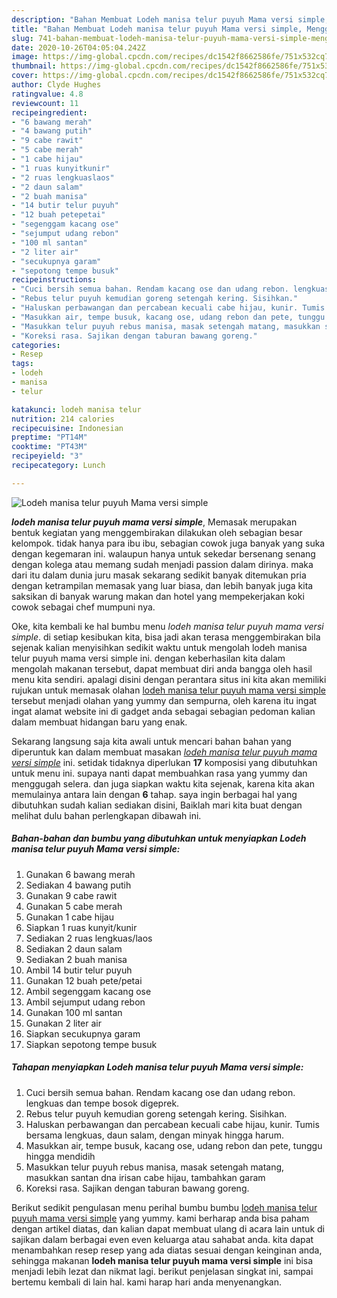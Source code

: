 ```yaml
---
description: "Bahan Membuat Lodeh manisa telur puyuh Mama versi simple, Menggugah Selera"
title: "Bahan Membuat Lodeh manisa telur puyuh Mama versi simple, Menggugah Selera"
slug: 741-bahan-membuat-lodeh-manisa-telur-puyuh-mama-versi-simple-menggugah-selera
date: 2020-10-26T04:05:04.242Z
image: https://img-global.cpcdn.com/recipes/dc1542f8662586fe/751x532cq70/lodeh-manisa-telur-puyuh-mama-versi-simple-foto-resep-utama.jpg
thumbnail: https://img-global.cpcdn.com/recipes/dc1542f8662586fe/751x532cq70/lodeh-manisa-telur-puyuh-mama-versi-simple-foto-resep-utama.jpg
cover: https://img-global.cpcdn.com/recipes/dc1542f8662586fe/751x532cq70/lodeh-manisa-telur-puyuh-mama-versi-simple-foto-resep-utama.jpg
author: Clyde Hughes
ratingvalue: 4.8
reviewcount: 11
recipeingredient:
- "6 bawang merah"
- "4 bawang putih"
- "9 cabe rawit"
- "5 cabe merah"
- "1 cabe hijau"
- "1 ruas kunyitkunir"
- "2 ruas lengkuaslaos"
- "2 daun salam"
- "2 buah manisa"
- "14 butir telur puyuh"
- "12 buah petepetai"
- "segenggam kacang ose"
- "sejumput udang rebon"
- "100 ml santan"
- "2 liter air"
- "secukupnya garam"
- "sepotong tempe busuk"
recipeinstructions:
- "Cuci bersih semua bahan. Rendam kacang ose dan udang rebon. lengkuas dan tempe bosok digeprek."
- "Rebus telur puyuh kemudian goreng setengah kering. Sisihkan."
- "Haluskan perbawangan dan percabean kecuali cabe hijau, kunir. Tumis bersama lengkuas, daun salam, dengan minyak hingga harum."
- "Masukkan air, tempe busuk, kacang ose, udang rebon dan pete, tunggu hingga mendidih"
- "Masukkan telur puyuh rebus manisa, masak setengah matang, masukkan santan dna irisan cabe hijau, tambahkan garam"
- "Koreksi rasa. Sajikan dengan taburan bawang goreng."
categories:
- Resep
tags:
- lodeh
- manisa
- telur

katakunci: lodeh manisa telur 
nutrition: 214 calories
recipecuisine: Indonesian
preptime: "PT14M"
cooktime: "PT43M"
recipeyield: "3"
recipecategory: Lunch

---
```



![Lodeh manisa telur puyuh Mama versi simple](https://img-global.cpcdn.com/recipes/dc1542f8662586fe/751x532cq70/lodeh-manisa-telur-puyuh-mama-versi-simple-foto-resep-utama.jpg)

<b><i>lodeh manisa telur puyuh mama versi simple</i></b>, Memasak merupakan bentuk kegiatan yang menggembirakan dilakukan oleh sebagian besar kelompok. tidak hanya para ibu ibu, sebagian cowok juga banyak yang suka dengan kegemaran ini. walaupun hanya untuk sekedar bersenang senang dengan kolega atau memang sudah menjadi passion dalam dirinya. maka dari itu dalam dunia juru masak sekarang sedikit banyak ditemukan pria dengan ketrampilan memasak yang luar biasa, dan lebih banyak juga kita saksikan di banyak warung makan dan hotel yang mempekerjakan koki cowok sebagai chef mumpuni nya.

Oke, kita kembali ke hal bumbu menu <i>lodeh manisa telur puyuh mama versi simple</i>. di setiap kesibukan kita, bisa jadi akan terasa menggembirakan bila sejenak kalian menyisihkan sedikit waktu untuk mengolah lodeh manisa telur puyuh mama versi simple ini. dengan keberhasilan kita dalam mengolah makanan tersebut, dapat membuat diri anda bangga oleh hasil menu kita sendiri. apalagi disini dengan perantara situs ini kita akan memiliki rujukan untuk memasak olahan <u>lodeh manisa telur puyuh mama versi simple</u> tersebut menjadi olahan yang yummy dan sempurna, oleh karena itu ingat ingat alamat website ini di gadget anda sebagai sebagian pedoman kalian dalam membuat hidangan baru yang enak.




Sekarang langsung saja kita awali untuk mencari bahan bahan yang diperuntuk kan dalam membuat masakan <u><i>lodeh manisa telur puyuh mama versi simple</i></u> ini. setidak tidaknya diperlukan <b>17</b> komposisi yang dibutuhkan untuk menu ini. supaya nanti dapat membuahkan rasa yang yummy dan menggugah selera. dan juga siapkan waktu kita sejenak, karena kita akan memulainya antara lain dengan <b>6</b> tahap. saya ingin berbagai hal yang dibutuhkan sudah kalian sediakan disini, Baiklah mari kita buat dengan melihat dulu bahan perlengkapan dibawah ini.

<!--inarticleads1-->

##### Bahan-bahan dan bumbu yang dibutuhkan untuk menyiapkan Lodeh manisa telur puyuh Mama versi simple:

1. Gunakan 6 bawang merah
1. Sediakan 4 bawang putih
1. Gunakan 9 cabe rawit
1. Gunakan 5 cabe merah
1. Gunakan 1 cabe hijau
1. Siapkan 1 ruas kunyit/kunir
1. Sediakan 2 ruas lengkuas/laos
1. Sediakan 2 daun salam
1. Sediakan 2 buah manisa
1. Ambil 14 butir telur puyuh
1. Gunakan 12 buah pete/petai
1. Ambil segenggam kacang ose
1. Ambil sejumput udang rebon
1. Gunakan 100 ml santan
1. Gunakan 2 liter air
1. Siapkan secukupnya garam
1. Siapkan sepotong tempe busuk




<!--inarticleads2-->

##### Tahapan menyiapkan Lodeh manisa telur puyuh Mama versi simple:

1. Cuci bersih semua bahan. Rendam kacang ose dan udang rebon. lengkuas dan tempe bosok digeprek.
1. Rebus telur puyuh kemudian goreng setengah kering. Sisihkan.
1. Haluskan perbawangan dan percabean kecuali cabe hijau, kunir. Tumis bersama lengkuas, daun salam, dengan minyak hingga harum.
1. Masukkan air, tempe busuk, kacang ose, udang rebon dan pete, tunggu hingga mendidih
1. Masukkan telur puyuh rebus manisa, masak setengah matang, masukkan santan dna irisan cabe hijau, tambahkan garam
1. Koreksi rasa. Sajikan dengan taburan bawang goreng.




Berikut sedikit pengulasan menu perihal bumbu bumbu <u>lodeh manisa telur puyuh mama versi simple</u> yang yummy. kami berharap anda bisa paham dengan artikel diatas, dan kalian dapat membuat ulang di acara lain untuk di sajikan dalam berbagai even even keluarga atau sahabat anda. kita dapat menambahkan resep resep yang ada diatas sesuai dengan keinginan anda, sehingga makanan <b>lodeh manisa telur puyuh mama versi simple</b> ini bisa menjadi lebih lezat dan nikmat lagi. berikut penjelasan singkat ini, sampai bertemu kembali di lain hal. kami harap hari anda menyenangkan.
